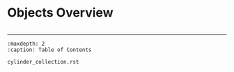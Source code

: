 # Objects Overview
```{include} ./objects_overview.md
```
------------------------------------------
```{toctree}
:maxdepth: 2
:caption: Table of Contents

cylinder_collection.rst
